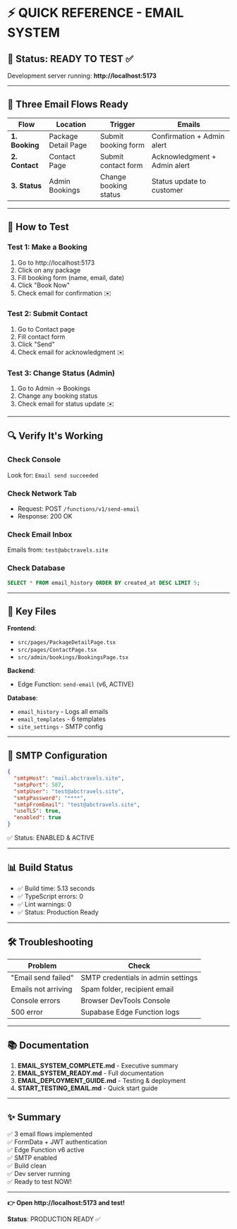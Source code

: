 # ⚡ QUICK REFERENCE - EMAIL SYSTEM

## 🎯 Status: READY TO TEST ✅

Development server running: **http://localhost:5173**

---

## 📧 Three Email Flows Ready

| Flow           | Location            | Trigger               | Emails                       |
| -------------- | ------------------- | --------------------- | ---------------------------- |
| **1. Booking** | Package Detail Page | Submit booking form   | Confirmation + Admin alert   |
| **2. Contact** | Contact Page        | Submit contact form   | Acknowledgment + Admin alert |
| **3. Status**  | Admin Bookings      | Change booking status | Status update to customer    |

---

## 🚀 How to Test

### Test 1: Make a Booking

1. Go to http://localhost:5173
2. Click on any package
3. Fill booking form (name, email, date)
4. Click "Book Now"
5. Check email for confirmation ✉️

### Test 2: Submit Contact

1. Go to Contact page
2. Fill contact form
3. Click "Send"
4. Check email for acknowledgment ✉️

### Test 3: Change Status (Admin)

1. Go to Admin → Bookings
2. Change any booking status
3. Check email for status update ✉️

---

## 🔍 Verify It's Working

### Check Console

Look for: `Email send succeeded`

### Check Network Tab

- Request: POST `/functions/v1/send-email`
- Response: 200 OK

### Check Email Inbox

Emails from: `test@abctravels.site`

### Check Database

```sql
SELECT * FROM email_history ORDER BY created_at DESC LIMIT 5;
```

---

## 📁 Key Files

**Frontend**:

- `src/pages/PackageDetailPage.tsx`
- `src/pages/ContactPage.tsx`
- `src/admin/bookings/BookingsPage.tsx`

**Backend**:

- Edge Function: `send-email` (v6, ACTIVE)

**Database**:

- `email_history` - Logs all emails
- `email_templates` - 6 templates
- `site_settings` - SMTP config

---

## 🔧 SMTP Configuration

```json
{
  "smtpHost": "mail.abctravels.site",
  "smtpPort": 587,
  "smtpUser": "test@abctravels.site",
  "smtpPassword": "****",
  "smtpFromEmail": "test@abctravels.site",
  "useTLS": true,
  "enabled": true
}
```

✅ Status: ENABLED & ACTIVE

---

## 📊 Build Status

- ✅ Build time: 5.13 seconds
- ✅ TypeScript errors: 0
- ✅ Lint warnings: 0
- ✅ Status: Production Ready

---

## 🛠️ Troubleshooting

| Problem             | Check                              |
| ------------------- | ---------------------------------- |
| "Email send failed" | SMTP credentials in admin settings |
| Emails not arriving | Spam folder, recipient email       |
| Console errors      | Browser DevTools Console           |
| 500 error           | Supabase Edge Function logs        |

---

## 📚 Documentation

1. **EMAIL_SYSTEM_COMPLETE.md** - Executive summary
2. **EMAIL_SYSTEM_READY.md** - Full documentation
3. **EMAIL_DEPLOYMENT_GUIDE.md** - Testing & deployment
4. **START_TESTING_EMAIL.md** - Quick start guide

---

## ✨ Summary

✅ 3 email flows implemented  
✅ FormData + JWT authentication  
✅ Edge Function v6 active  
✅ SMTP enabled  
✅ Build clean  
✅ Dev server running  
✅ Ready to test NOW!

---

**👉 Open http://localhost:5173 and test!**

**Status**: PRODUCTION READY ✅
